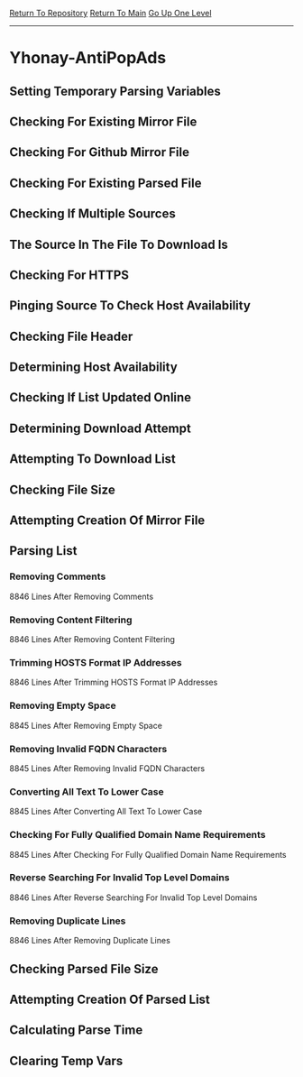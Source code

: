 [Return To Repository](https://github.com/deathbybandaid/piholeparser/)
[Return To Main](https://github.com/deathbybandaid/piholeparser/blob/master/RecentRunLogs/Mainlog.md)
[Go Up One Level](https://github.com/deathbybandaid/piholeparser/blob/master/RecentRunLogs/TopLevelScripts/30-Processing-External-Blacklists.md)
____________________________________
# Yhonay-AntiPopAds
## Setting Temporary Parsing Variables
## Checking For Existing Mirror File
## Checking For Github Mirror File
## Checking For Existing Parsed File
## Checking If Multiple Sources
## The Source In The File To Download Is
## Checking For HTTPS
## Pinging Source To Check Host Availability
## Checking File Header
## Determining Host Availability
## Checking If List Updated Online
## Determining Download Attempt
## Attempting To Download List
## Checking File Size
## Attempting Creation Of Mirror File
## Parsing List
### Removing Comments
8846 Lines After Removing Comments
### Removing Content Filtering
8846 Lines After Removing Content Filtering
### Trimming HOSTS Format IP Addresses
8846 Lines After Trimming HOSTS Format IP Addresses
### Removing Empty Space
8845 Lines After Removing Empty Space
### Removing Invalid FQDN Characters
8845 Lines After Removing Invalid FQDN Characters
### Converting All Text To Lower Case
8845 Lines After Converting All Text To Lower Case
### Checking For Fully Qualified Domain Name Requirements
8845 Lines After Checking For Fully Qualified Domain Name Requirements
### Reverse Searching For Invalid Top Level Domains
8846 Lines After Reverse Searching For Invalid Top Level Domains
### Removing Duplicate Lines
8846 Lines After Removing Duplicate Lines
## Checking Parsed File Size
## Attempting Creation Of Parsed List
## Calculating Parse Time
## Clearing Temp Vars
